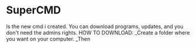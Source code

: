 # SuperCMD
Is the new cmd i created. You can download programs, updates, and you don't need the admins rights.
HOW TO DOWNLOAD:
_Create a folder where you want on your computer.
_Then 
